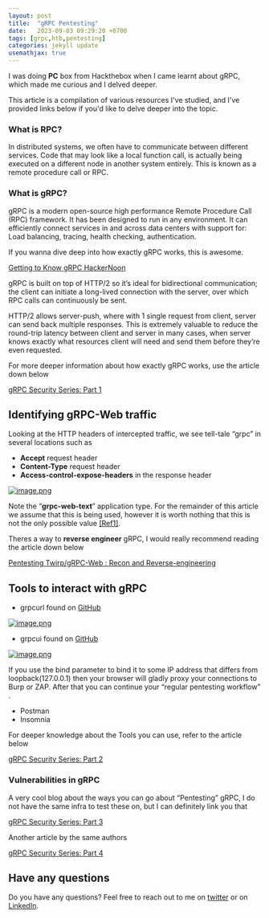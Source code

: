 ```yaml
---
layout: post
title:  "gRPC Pentesting"
date:   2023-09-03 09:29:20 +0700
tags: [grpc,htb,pentesting]
categories: jekyll update
usemathjax: true
---
```

I was doing **PC** box from Hackthebox when I came learnt about gRPC, which made me curious and I delved deeper.

This article is a compilation of various resources I've studied, and I've provided links below if you'd like to delve deeper into the topic.

### What is RPC?

In distributed systems, we often have to communicate between different services. Code that may look like a local function call, is actually being executed on a different node in another system entirely. This is known as a remote procedure call or RPC.

### What is gRPC?

gRPC is a modern open-source high performance Remote Procedure Call (RPC) framework. It has been designed to run in any environment. It can efficiently connect services in and across data centers with support for: Load balancing, tracing, health checking, authentication.

If you wanna dive deep into how exactly gRPC works, this is awesome.

[Getting to Know gRPC HackerNoon](https://hackernoon.com/getting-to-know-grpc)

gRPC is built on top of HTTP/2 so it’s ideal for bidirectional communication; the client can initiate a long-lived connection with the server, over which RPC calls can continuously be sent.

HTTP/2 allows server-push, where with 1 single request from client, server can send back multiple responses. This is extremely valuable to reduce the round-trip latency between client and server in many cases, when server knows exactly what resources client will need and send them before they’re even requested.

For more deeper information about how exactly gRPC works, use the article down below

[gRPC Security Series: Part 1](https://medium.com/@ibm_ptc_security/grpc-security-series-part-1-c0059362c4b5)

## **Identifying gRPC-Web traffic**

Looking at the HTTP headers of intercepted traffic, we see tell-tale “grpc” in several locations such as

- **Accept** request header
- **Content-Type** request header
- **Access-control-expose-headers** in the response header

[![image.png](https://i.postimg.cc/FKTTyfZw/image.png)](https://postimg.cc/gw6yd21K)

Note the “**grpc-web-text**” application type. For the remainder of this article we assume that this is being used, however it is worth nothing that this is not the only possible value [[Ref1]](https://github.com/grpc/grpc-web#wire-format-mode).

Theres a way to **reverse engineer** gRPC, I would really recommend reading the article down below

[Pentesting Twirp/gRPC-Web : Recon and Reverse-engineering](https://www.linkedin.com/pulse/pentesting-grpc-web-recon-reverse-engineering-marouane-belabbassi/)

## Tools to interact with gRPC

- grpcurl found on [GitHub](https://github.com/fullstorydev/grpcurl)

[![image.png](https://i.postimg.cc/tJqRLMPs/image.png)](https://postimg.cc/wyrdNFwz)

- grpcui found on [GitHub](https://github.com/fullstorydev/grpcui)

[![image.png](https://i.postimg.cc/3N4fJK2V/image.png)](https://postimg.cc/gLpHgbSH)

If you use the bind parameter to bind it to some IP address that differs from loopback(127.0.0.1) then your browser will gladly proxy your connections to Burp or ZAP. After that you can continue your “regular pentesting workflow” .

- Postman
- Insomnia

For deeper knowledge about the Tools you can use, refer to the article below

[gRPC Security Series: Part 2](https://medium.com/@ibm_ptc_security/grpc-security-series-part-2-b1fd38f8cd88)

### Vulnerabilities in gRPC

A very cool blog about the ways you can go about “Pentesting” gRPC,
I do not have the same infra to test these on, but I can definitely link you that

[gRPC Security Series: Part 3](https://medium.com/@ibm_ptc_security/grpc-security-series-part-3-c92f3b687dd9)

Another article by the same authors

[gRPC Security Series: Part 4](https://medium.com/@ibm_ptc_security/grpc-security-series-part-4-f1c260bbb00a)

## Have any questions
Do you have any questions? Feel free to reach out to me on [twitter](https://twitter.com/rach1tarora) or on [LinkedIn](https://www.linkedin.com/in/rach1tarora/).